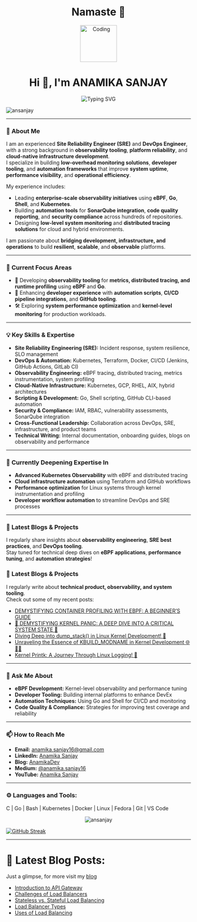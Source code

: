 <h1 align="center">Namaste 🙏</h1>

<p align="center">
  <img src="https://anamikadev.com/wp-content/uploads/2023/06/Pink-and-Blue-Colorful-Girl-Illustration-Gaming-Logo-4.png" alt="Coding" width="100">
</p>

<h1 align="center">Hi 👋, I'm ANAMIKA SANJAY</h1>

<p align="center">
  <img src="https://readme-typing-svg.demolab.com?font=Fira+Code&weight=500&size=20&pause=1000&color=F75C7E&center=true&vCenter=true&width=800&lines=Tech+Lead;Building+Developer+Tooling+and+Platform+Solutions;Driving+Security+and+Observability+Initiatives;Creating+Automation+and+Performance+Enhancements;Forever+Learning+and+Sharing+Knowledge" alt="Typing SVG" />
</p>



<p align="left"> <img src="https://komarev.com/ghpvc/?username=ansanjay&label=Profile%20views&color=0e75b6&style=flat" alt="ansanjay" /> </p>

---

### 🌟 **About Me**  
I am an experienced **Site Reliability Engineer (SRE)** and **DevOps Engineer**, with a strong background in **observability tooling**, **platform reliability**, and **cloud-native infrastructure development**.  
I specialize in building **low-overhead monitoring solutions**, **developer tooling**, and **automation frameworks** that improve **system uptime**, **performance visibility**, and **operational efficiency**.  

My experience includes:
- Leading **enterprise-scale observability initiatives** using **eBPF**, **Go**, **Shell**, and **Kubernetes**.  
- Building **automation tools** for **SonarQube integration**, **code quality reporting**, and **security compliance** across hundreds of repositories.  
- Designing **low-level system monitoring** and **distributed tracing solutions** for cloud and hybrid environments.  

I am passionate about **bridging development, infrastructure, and operations** to build **resilient**, **scalable**, and **observable** platforms.

---

### 🚀 **Current Focus Areas**  
- 🔭 Developing **observability tooling** for **metrics, distributed tracing, and runtime profiling** using **eBPF** and **Go**.  
- 🌱 Enhancing **developer experience** with **automation scripts**, **CI/CD pipeline integrations**, and **GitHub tooling**.  
- 🛠️ Exploring **system performance optimization** and **kernel-level monitoring** for production workloads.

---

### 💡 **Key Skills & Expertise**  
- **Site Reliability Engineering (SRE):** Incident response, system resilience, SLO management  
- **DevOps & Automation:** Kubernetes, Terraform, Docker, CI/CD (Jenkins, GitHub Actions, GitLab CI)  
- **Observability Engineering:** eBPF tracing, distributed tracing, metrics instrumentation, system profiling  
- **Cloud-Native Infrastructure:** Kubernetes, GCP, RHEL, AIX, hybrid architectures  
- **Scripting & Development:** Go, Shell scripting, GitHub CLI-based automation  
- **Security & Compliance:** IAM, RBAC, vulnerability assessments, SonarQube integration  
- **Cross-Functional Leadership:** Collaboration across DevOps, SRE, infrastructure, and product teams  
- **Technical Writing:** Internal documentation, onboarding guides, blogs on observability and performance

---

### 🌱 **Currently Deepening Expertise In**  
- **Advanced Kubernetes Observability** with eBPF and distributed tracing  
- **Cloud infrastructure automation** using Terraform and GitHub workflows  
- **Performance optimization** for Linux systems through kernel instrumentation and profiling  
- **Developer workflow automation** to streamline DevOps and SRE processes

---

### 📝 **Latest Blogs & Projects**  
I regularly share insights about **observability engineering**, **SRE best practices**, and **DevOps tooling**.  
Stay tuned for technical deep dives on **eBPF applications**, **performance tuning**, and **automation strategies**!


### 📝 **Latest Blogs & Projects**  
I regularly write about **technical product, observability, and system tooling**.  
Check out some of my recent posts:  
- [DEMYSTIFYING CONTAINER PROFILING WITH EBPF: A BEGINNER’S GUIDE](https://anamikadev.com/demystifying-container-profiling-with-ebpf-a-beginners-guide/)  
- [🚀 DEMYSTIFYING KERNEL PANIC: A DEEP DIVE INTO A CRITICAL SYSTEM STATE 🚀](https://anamikadev.com/%f0%9f%9a%80-demystifying-kernel-panic-a-deep-dive-into-a-critical-system-state-%f0%9f%9a%80/)  
- [Diving Deep into dump_stack() in Linux Kernel Development! 🧠](https://anamikadev.com/diving-deep-into-dump_stack-in-linux-kernel-development-%f0%9f%a7%a0/)  
- [Unraveling the Essence of KBUILD_MODNAME in Kernel Development 🌐👩‍💻](https://anamikadev.com/unraveling-the-essence-of-kbuild_modname-in-kernel-development-%f0%9f%8c%90%f0%9f%91%a9%f0%9f%92%bb/)  
- [Kernel Printk: A Journey Through Linux Logging! 🐧](https://anamikadev.com/kernel-printk-a-journey-through-linux-logging-%f0%9f%90%a7/)  

---

### 💬 **Ask Me About**  
- **eBPF Development:** Kernel-level observability and performance tuning  
- **Developer Tooling:** Building internal platforms to enhance DevEx  
- **Automation Techniques:** Using Go and Shell for CI/CD and monitoring  
- **Code Quality & Compliance:** Strategies for improving test coverage and reliability  

---

### 📫 **How to Reach Me**  
- **Email:** anamika.sanjay16@gmail.com  
- **LinkedIn:** [Anamika Sanjay](https://linkedin.com/in/anamika-sanjay/)  
- **Blog:** [AnamikaDev](https://anamikadev.com/blogs/)  
- **Medium:** [@anamika.sanjay16](https://medium.com/@anamika.sanjay16)  
- **YouTube:** [Anamika Sanjay](https://www.youtube.com/channel/UCOjhpEJay8rnpdhW_aOaYiQ)  

---

### ⚙️ **Languages and Tools:**  
C | Go | Bash | Kubernetes | Docker | Linux | Fedora | Git | VS Code  

<p align="center">
  <img src="https://github-readme-stats.vercel.app/api/top-langs?username=ansanjay&show_icons=true&locale=en&layout=compact" alt="ansanjay" />
</p>

[![GitHub Streak](https://streak-stats.demolab.com?user=ANSANJAY)](https://git.io/streak-stats)

---

# 📝 **Latest Blog Posts:**  
Just a glimpse, for more visit my [blog](https://anamikadev.com/blogs/)  
<!-- BLOG-POST-LIST:START -->
- [Introduction to API Gateway](https://anamikadev.com/introduction-to-api-gateway/)
- [Challenges of Load Balancers](https://anamikadev.com/challenges-of-load-balancers/)
- [Stateless vs. Stateful Load Balancing](https://anamikadev.com/stateless-vs-stateful-load-balancing/)
- [Load Balancer Types](https://anamikadev.com/load-balancer-types/)
- [Uses of Load Balancing](https://anamikadev.com/uses-of-load-balancing/)
<!-- BLOG-POST-LIST:END -->
